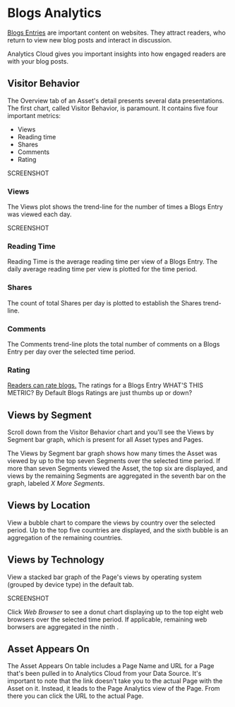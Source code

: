 # Blogs Analytics

[Blogs Entries](/discover/portal/-/knowledge_base/7-1/blogs) 
are important content on websites. They attract readers, who return to view new
blog posts and interact in discussion.

Analytics Cloud gives you important insights into how engaged readers are with
your blog posts.

## Visitor Behavior

The Overview tab of an Asset's detail presents several data presentations. The
first chart, called Visitor Behavior, is paramount. It contains five four important
metrics:

- Views
- Reading time
- Shares
- Comments
- Rating

SCREENSHOT

### Views

The Views plot shows the trend-line for the number of times a Blogs Entry was
viewed each day.

SCREENSHOT

### Reading Time

Reading Time is the average reading time per view of a Blogs Entry. The daily
average reading time per view is plotted for the time period.

### Shares

The count of total Shares per day is plotted to establish the Shares trend-line.

### Comments

The Comments trend-line plots the total number of comments on a Blogs Entry per
day over the selected time period.

### Rating

[Readers can rate blogs.](/discover/portal/-/knowledge_base/7-1/displaying-blogs) The ratings for a Blogs Entry 
WHAT'S THIS METRIC? By Default Blogs Ratings are just thumbs up or down?

## Views by Segment

Scroll down from the Visitor Behavior chart and you'll see the Views by Segment
bar graph, which is present for all Asset types and Pages.

The Views by Segment bar graph shows how many times the Asset was viewed by up
to the top seven Segments over the selected time period. If more than seven
Segments viewed the Asset, the top six are displayed, and views by the remaining
Segments are aggregated in the seventh bar on the graph, labeled _X More
Segments_.

## Views by Location

View a bubble chart to compare the views by country over the selected period. Up
to the top five countries are displayed, and the sixth bubble is an aggregation
of the remaining countries.

## Views by Technology

View a stacked bar graph of the Page's views by operating system (grouped by
device type) in the default tab.

SCREENSHOT

Click *Web Browser* to see a donut chart displaying up to the top eight web
browsers over the selected time period. If applicable, remaining web borwsers
are aggregated in the ninth <!-- (ninth what? can't view the test server right
now)-->.

## Asset Appears On

The Asset Appears On table includes a Page Name and URL for a Page that's been
pulled in to Analytics Cloud from your Data Source. It's important to note that
the link doesn't take you to the actual Page with the Asset on it. Instead, it
leads to the Page Analytics view of the Page. From there you can click the URL
to the actual Page.

